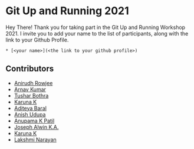 # Git Up and Running 2021

Hey There! Thank you for taking part in the Git Up and Running Workshop 2021. I invite you to add your name to the list of participants, along with the link to your Github Profile.

```
* [<your name>](<the link to your github profile>)
```

## Contributors
* [Anirudh Rowjee](https://github.com/anirudhRowjee)
* [Arnav Kumar](https://github.com/ArnavKumar7)
* [Tushar Bothra](https://github.com/Tushar9999999999)
* [Karuna K](https://github.com/karunakc)
* [Aditeya Baral](https://github.com/aditeyabaral)
* [Anish Udupa](https://github.com/Anish-Udupa)
* [Anupama K Patil](https://github.com/anupamakpatil)
* [Joseph Alwin K.A.](https://github.com/anirudhRowjee/LolaDevMan)
* [Karuna K](https://github.com/karunakc)
* [Lakshmi Narayan](https://github.com/LakshmiNarayanP)
